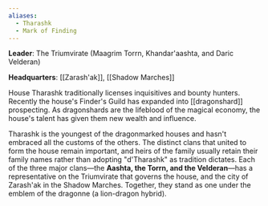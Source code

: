 ```yaml
---
aliases:
  - Tharashk
  - Mark of Finding
---
```

**Leader**: The Triumvirate (Maagrim Torrn, Khandar'aashta, and Daric Velderan)

**Headquarters**: [[Zarash'ak]], [[Shadow Marches]]

House Tharashk traditionally licenses inquisitives and bounty hunters. Recently the house's Finder's Guild has expanded into [[dragonshard]] prospecting. As dragonshards are the lifeblood of the magical economy, the house's talent has given them new wealth and influence.

Tharashk is the youngest of the dragonmarked houses and hasn't embraced all the customs of the others. The distinct clans that united to form the house remain important, and heirs of the family usually retain their family names rather than adopting "d'Tharashk" as tradition dictates. Each of the three major clans—the **Aashta, the Torrn, and the Velderan**—has a representative on the Triumvirate that governs the house, and the city of Zarash'ak in the Shadow Marches. Together, they stand as one under the emblem of the dragonne (a lion-dragon hybrid).